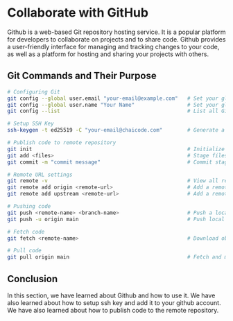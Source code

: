 # Collaborate with GitHub

Github is a web-based Git repository hosting service. It is a popular platform for developers to collaborate on projects and to share code. Github provides a user-friendly interface for managing and tracking changes to your code, as well as a platform for hosting and sharing your projects with others.

## Git Commands and Their Purpose

```bash
# Configuring Git
git config --global user.email "your-email@example.com"   # Set your global Git email
git config --global user.name "Your Name"                 # Set your global Git username
git config --list                                         # List all Git configurations

# Setup SSH Key
ssh-keygen -t ed25519 -C "your-email@chaicode.com"        # Generate a new SSH key with a comment (your email)

# Publish code to remote repository
git init                                                  # Initialize a new Git repository (creates .git folder)
git add <files>                                           # Stage files to be committed
git commit -m "commit message"                            # Commit staged files with a message

# Remote URL settings
git remote -v                                             # View all remote repositories linked to the project
git remote add origin <remote-url>                        # Add a remote repository named 'origin'
git remote add upstream <remote-url>                      # Add a remote repository named 'upstream'

# Pushing code
git push <remote-name> <branch-name>                      # Push a local branch to a remote repository
git push -u origin main                                   # Push local main branch and set upstream tracking

# Fetch code
git fetch <remote-name>                                   # Download objects and refs from a remote (no merge)

# Pull code
git pull origin main                                      # Fetch and merge changes from remote main branch
```

## Conclusion
In this section, we have learned about Github and how to use it. We have also learned about how to setup ssh key and add it to your github account. We have also learned about how to publish code to the remote repository.
